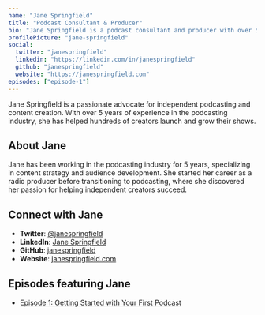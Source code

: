 ```yaml
---
name: "Jane Springfield"
title: "Podcast Consultant & Producer"
bio: "Jane Springfield is a podcast consultant and producer with over 5 years of experience helping creators launch successful shows. She specializes in helping new podcasters find their voice and build their audience."
profilePicture: "jane-springfield"
social:
  twitter: "janespringfield"
  linkedin: "https://linkedin.com/in/janespringfield"
  github: "janespringfield"
  website: "https://janespringfield.com"
episodes: ["episode-1"]
---
```


Jane Springfield is a passionate advocate for independent podcasting and content creation. With over 5 years of experience in the podcasting industry, she has helped hundreds of creators launch and grow their shows.

## About Jane

Jane has been working in the podcasting industry for 5 years, specializing in content strategy and audience development. She started her career as a radio producer before transitioning to podcasting, where she discovered her passion for helping independent creators succeed.

## Connect with Jane

- **Twitter**: [@janespringfield](https://twitter.com/janespringfield)
- **LinkedIn**: [Jane Springfield](https://linkedin.com/in/janespringfield)
- **GitHub**: [janespringfield](https://github.com/janespringfield)
- **Website**: [janespringfield.com](https://janespringfield.com)

## Episodes featuring Jane

- [Episode 1: Getting Started with Your First Podcast](/episodes/episode-1/) 
